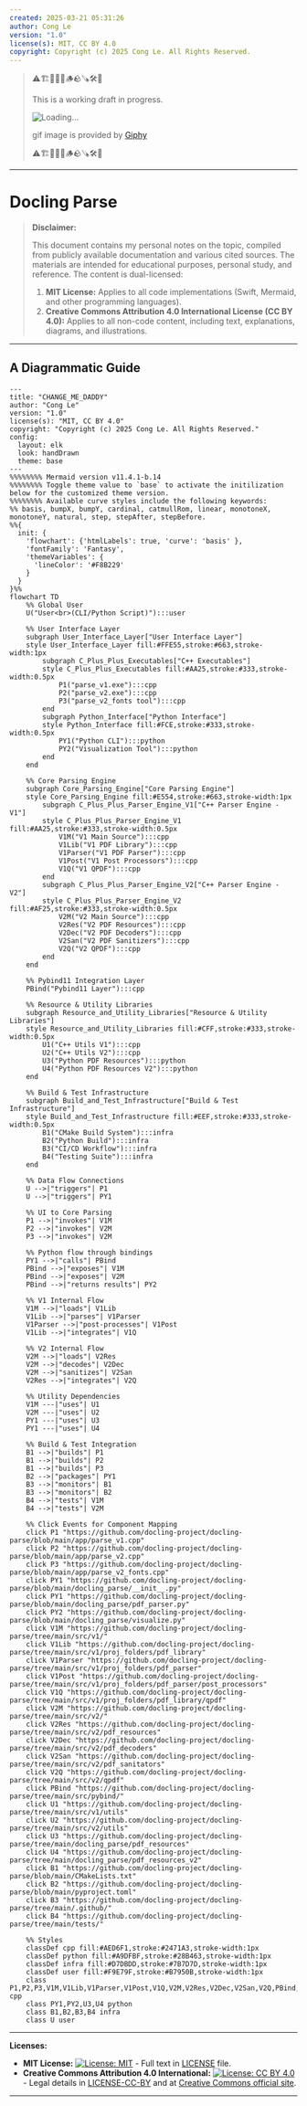```yaml
---
created: 2025-03-21 05:31:26
author: Cong Le
version: "1.0"
license(s): MIT, CC BY 4.0
copyright: Copyright (c) 2025 Cong Le. All Rights Reserved.
---
```



> ⚠️🏗️🚧🦺🧱🪵🪨🪚🛠️👷
> 
> This is a working draft in progress.
> 
> ![Loading...](https://media1.giphy.com/media/v1.Y2lkPTc5MGI3NjExNTIzMjFxZmYwcXBqeGZ0eWR4cXduOGtndzlrZXNjOWd4eDl1YTRjMyZlcD12MV9pbnRlcm5hbF9naWZfYnlfaWQmY3Q9Zw/Kn5YFlengdRmw/giphy.gif)
> 
> gif image is provided by [Giphy](https://giphy.com)
> 
> ⚠️🏗️🚧🦺🧱🪵🪨🪚🛠️👷

----


# Docling Parse
> **Disclaimer:**
>
> This document contains my personal notes on the topic,
> compiled from publicly available documentation and various cited sources.
> The materials are intended for educational purposes, personal study, and reference.
> The content is dual-licensed:
> 1. **MIT License:** Applies to all code implementations (Swift, Mermaid, and other programming languages).
> 2. **Creative Commons Attribution 4.0 International License (CC BY 4.0):** Applies to all non-code content, including text, explanations, diagrams, and illustrations.
---


## A Diagrammatic Guide 


```mermaid
---
title: "CHANGE_ME_DADDY"
author: "Cong Le"
version: "1.0"
license(s): "MIT, CC BY 4.0"
copyright: "Copyright (c) 2025 Cong Le. All Rights Reserved."
config:
  layout: elk
  look: handDrawn
  theme: base
---
%%%%%%%% Mermaid version v11.4.1-b.14
%%%%%%%% Toggle theme value to `base` to activate the initilization below for the customized theme version.
%%%%%%%% Available curve styles include the following keywords:
%% basis, bumpX, bumpY, cardinal, catmullRom, linear, monotoneX, monotoneY, natural, step, stepAfter, stepBefore.
%%{
  init: {
    'flowchart': {'htmlLabels': true, 'curve': 'basis' },
    'fontFamily': 'Fantasy',
    'themeVariables': {
      'lineColor': '#F8B229'
    }
  }
}%%
flowchart TD
    %% Global User
    U("User<br>(CLI/Python Script)"):::user

    %% User Interface Layer
    subgraph User_Interface_Layer["User Interface Layer"]
    style User_Interface_Layer fill:#FFE55,stroke:#663,stroke-width:1px
        subgraph C_Plus_Plus_Executables["C++ Executables"]
        style C_Plus_Plus_Executables fill:#AA25,stroke:#333,stroke-width:0.5px
            P1("parse_v1.exe"):::cpp
            P2("parse_v2.exe"):::cpp
            P3("parse_v2_fonts tool"):::cpp
        end
        subgraph Python_Interface["Python Interface"]
        style Python_Interface fill:#FCE,stroke:#333,stroke-width:0.5px
            PY1("Python CLI"):::python
            PY2("Visualization Tool"):::python
        end
    end

    %% Core Parsing Engine
    subgraph Core_Parsing_Engine["Core Parsing Engine"]
    style Core_Parsing_Engine fill:#E554,stroke:#663,stroke-width:1px
        subgraph C_Plus_Plus_Parser_Engine_V1["C++ Parser Engine - V1"]
        style C_Plus_Plus_Parser_Engine_V1 fill:#AA25,stroke:#333,stroke-width:0.5px
            V1M("V1 Main Source"):::cpp
            V1Lib("V1 PDF Library"):::cpp
            V1Parser("V1 PDF Parser"):::cpp
            V1Post("V1 Post Processors"):::cpp
            V1Q("V1 QPDF"):::cpp
        end
        subgraph C_Plus_Plus_Parser_Engine_V2["C++ Parser Engine - V2"]
        style C_Plus_Plus_Parser_Engine_V2 fill:#AF25,stroke:#333,stroke-width:0.5px
            V2M("V2 Main Source"):::cpp
            V2Res("V2 PDF Resources"):::cpp
            V2Dec("V2 PDF Decoders"):::cpp
            V2San("V2 PDF Sanitizers"):::cpp
            V2Q("V2 QPDF"):::cpp
        end
    end

    %% Pybind11 Integration Layer
    PBind("Pybind11 Layer"):::cpp

    %% Resource & Utility Libraries
    subgraph Resource_and_Utility_Libraries["Resource & Utility Libraries"]
    style Resource_and_Utility_Libraries fill:#CFF,stroke:#333,stroke-width:0.5px
        U1("C++ Utils V1"):::cpp
        U2("C++ Utils V2"):::cpp
        U3("Python PDF Resources"):::python
        U4("Python PDF Resources V2"):::python
    end

    %% Build & Test Infrastructure
    subgraph Build_and_Test_Infrastructure["Build & Test Infrastructure"]
    style Build_and_Test_Infrastructure fill:#EEF,stroke:#333,stroke-width:0.5px
        B1("CMake Build System"):::infra
        B2("Python Build"):::infra
        B3("CI/CD Workflow"):::infra
        B4("Testing Suite"):::infra
    end

    %% Data Flow Connections
    U -->|"triggers"| P1
    U -->|"triggers"| PY1

    %% UI to Core Parsing
    P1 -->|"invokes"| V1M
    P2 -->|"invokes"| V2M
    P3 -->|"invokes"| V2M

    %% Python flow through bindings
    PY1 -->|"calls"| PBind
    PBind -->|"exposes"| V1M
    PBind -->|"exposes"| V2M
    PBind -->|"returns results"| PY2

    %% V1 Internal Flow
    V1M -->|"loads"| V1Lib
    V1Lib -->|"parses"| V1Parser
    V1Parser -->|"post-processes"| V1Post
    V1Lib -->|"integrates"| V1Q

    %% V2 Internal Flow
    V2M -->|"loads"| V2Res
    V2M -->|"decodes"| V2Dec
    V2M -->|"sanitizes"| V2San
    V2Res -->|"integrates"| V2Q

    %% Utility Dependencies
    V1M ---|"uses"| U1
    V2M ---|"uses"| U2
    PY1 ---|"uses"| U3
    PY1 ---|"uses"| U4

    %% Build & Test Integration
    B1 -->|"builds"| P1
    B1 -->|"builds"| P2
    B1 -->|"builds"| P3
    B2 -->|"packages"| PY1
    B3 -->|"monitors"| B1
    B3 -->|"monitors"| B2
    B4 -->|"tests"| V1M
    B4 -->|"tests"| V2M

    %% Click Events for Component Mapping
    click P1 "https://github.com/docling-project/docling-parse/blob/main/app/parse_v1.cpp"
    click P2 "https://github.com/docling-project/docling-parse/blob/main/app/parse_v2.cpp"
    click P3 "https://github.com/docling-project/docling-parse/blob/main/app/parse_v2_fonts.cpp"
    click PY1 "https://github.com/docling-project/docling-parse/blob/main/docling_parse/__init__.py"
    click PY1 "https://github.com/docling-project/docling-parse/blob/main/docling_parse/pdf_parser.py"
    click PY2 "https://github.com/docling-project/docling-parse/blob/main/docling_parse/visualize.py"
    click V1M "https://github.com/docling-project/docling-parse/tree/main/src/v1/"
    click V1Lib "https://github.com/docling-project/docling-parse/tree/main/src/v1/proj_folders/pdf_library"
    click V1Parser "https://github.com/docling-project/docling-parse/tree/main/src/v1/proj_folders/pdf_parser"
    click V1Post "https://github.com/docling-project/docling-parse/tree/main/src/v1/proj_folders/pdf_parser/post_processors"
    click V1Q "https://github.com/docling-project/docling-parse/tree/main/src/v1/proj_folders/pdf_library/qpdf"
    click V2M "https://github.com/docling-project/docling-parse/tree/main/src/v2/"
    click V2Res "https://github.com/docling-project/docling-parse/tree/main/src/v2/pdf_resources"
    click V2Dec "https://github.com/docling-project/docling-parse/tree/main/src/v2/pdf_decoders"
    click V2San "https://github.com/docling-project/docling-parse/tree/main/src/v2/pdf_sanitators"
    click V2Q "https://github.com/docling-project/docling-parse/tree/main/src/v2/qpdf"
    click PBind "https://github.com/docling-project/docling-parse/tree/main/src/pybind/"
    click U1 "https://github.com/docling-project/docling-parse/tree/main/src/v1/utils"
    click U2 "https://github.com/docling-project/docling-parse/tree/main/src/v2/utils"
    click U3 "https://github.com/docling-project/docling-parse/tree/main/docling_parse/pdf_resources"
    click U4 "https://github.com/docling-project/docling-parse/tree/main/docling_parse/pdf_resources_v2"
    click B1 "https://github.com/docling-project/docling-parse/blob/main/CMakeLists.txt"
    click B2 "https://github.com/docling-project/docling-parse/blob/main/pyproject.toml"
    click B3 "https://github.com/docling-project/docling-parse/tree/main/.github/"
    click B4 "https://github.com/docling-project/docling-parse/tree/main/tests/"

    %% Styles
    classDef cpp fill:#AED6F1,stroke:#2471A3,stroke-width:1px
    classDef python fill:#A9DFBF,stroke:#28B463,stroke-width:1px
    classDef infra fill:#D7DBDD,stroke:#7B7D7D,stroke-width:1px
    classDef user fill:#F9E79F,stroke:#B7950B,stroke-width:1px
    class P1,P2,P3,V1M,V1Lib,V1Parser,V1Post,V1Q,V2M,V2Res,V2Dec,V2San,V2Q,PBind,U1,U2 cpp
    class PY1,PY2,U3,U4 python
    class B1,B2,B3,B4 infra
    class U user

```




---
**Licenses:**

- **MIT License:**  [![License: MIT](https://img.shields.io/badge/License-MIT-yellow.svg)](LICENSE) - Full text in [LICENSE](LICENSE) file.
- **Creative Commons Attribution 4.0 International:** [![License: CC BY 4.0](https://licensebuttons.net/l/by/4.0/88x31.png)](LICENSE-CC-BY) - Legal details in [LICENSE-CC-BY](LICENSE-CC-BY) and at [Creative Commons official site](http://creativecommons.org/licenses/by/4.0/).

---
